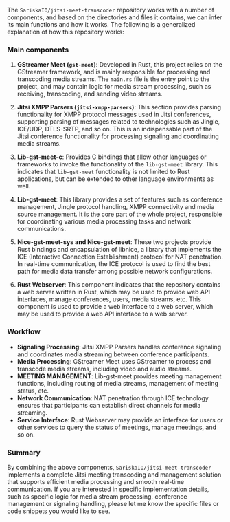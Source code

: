 The `SariskaIO/jitsi-meet-transcoder` repository works with a number of components, and based on the directories and files it contains, we can infer its main functions and how it works. The following is a generalized explanation of how this repository works:

### Main components

1. **GStreamer Meet (`gst-meet`)**: Developed in Rust, this project relies on the GStreamer framework, and is mainly responsible for processing and transcoding media streams. The `main.rs` file is the entry point to the project, and may contain logic for media stream processing, such as receiving, transcoding, and sending video streams.

2. **Jitsi XMPP Parsers (`jitsi-xmpp-parsers`)**: This section provides parsing functionality for XMPP protocol messages used in Jitsi conferences, supporting parsing of messages related to technologies such as Jingle, ICE/UDP, DTLS-SRTP, and so on. This is an indispensable part of the Jitsi conference functionality for processing signaling and coordinating media streams.

3. **Lib-gst-meet-c**: Provides C bindings that allow other languages or frameworks to invoke the functionality of the `lib-gst-meet` library. This indicates that `lib-gst-meet` functionality is not limited to Rust applications, but can be extended to other language environments as well.

4. **Lib-gst-meet**: This library provides a set of features such as conference management, Jingle protocol handling, XMPP connectivity and media source management. It is the core part of the whole project, responsible for coordinating various media processing tasks and network communications.

5. **Nice-gst-meet-sys and Nice-gst-meet**: These two projects provide Rust bindings and encapsulation of libnice, a library that implements the ICE (Interactive Connection Establishment) protocol for NAT penetration. In real-time communication, the ICE protocol is used to find the best path for media data transfer among possible network configurations.

6. **Rust Webserver**: This component indicates that the repository contains a web server written in Rust, which may be used to provide web API interfaces, manage conferences, users, media streams, etc. This component is used to provide a web interface to a web server, which may be used to provide a web API interface to a web server.

### Workflow

- **Signaling Processing**: Jitsi XMPP Parsers handles conference signaling and coordinates media streaming between conference participants.
- **Media Processing**: GStreamer Meet uses GStreamer to process and transcode media streams, including video and audio streams.
- **MEETING MANAGEMENT**: Lib-gst-meet provides meeting management functions, including routing of media streams, management of meeting status, etc.
- **Network Communication**: NAT penetration through ICE technology ensures that participants can establish direct channels for media streaming.
- **Service Interface**: Rust Webserver may provide an interface for users or other services to query the status of meetings, manage meetings, and so on.

### Summary

By combining the above components, `SariskaIO/jitsi-meet-transcoder` implements a complete Jitsi meeting transcoding and management solution that supports efficient media processing and smooth real-time communication. If you are interested in specific implementation details, such as specific logic for media stream processing, conference management or signaling handling, please let me know the specific files or code snippets you would like to see.